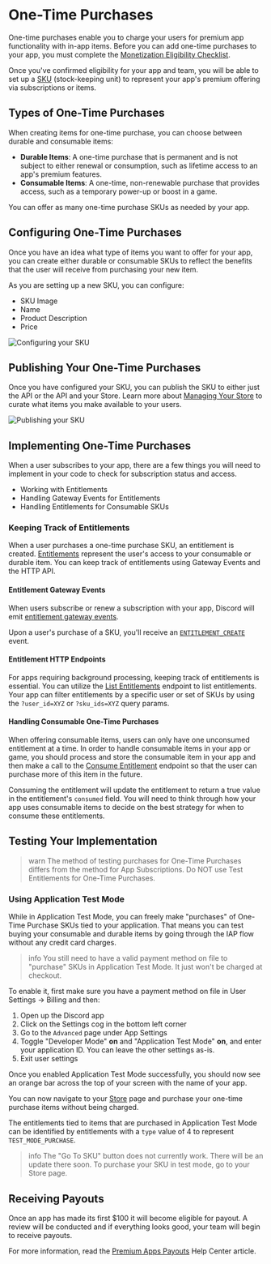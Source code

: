 # One-Time Purchases

One-time purchases enable you to charge your users for premium app functionality with in-app items. Before you can add one-time purchases to your app, you must complete the [Monetization Eligibility Checklist](#DOCS_MONETIZATION_OVERVIEW/eligibility-checklist).

Once you've confirmed eligibility for your app and team, you will be able to set up a [SKU](#DOCS_MONETIZATION_SKUS) (stock-keeping unit) to represent your app's premium offering via subscriptions or items.

## Types of One-Time Purchases

When creating items for one-time purchase, you can choose between durable and consumable items:

-   **Durable Items**: A one-time purchase that is permanent and is not subject to either renewal or consumption, such as lifetime access to an app's premium features.
-   **Consumable Items**: A one-time, non-renewable purchase that provides access, such as a temporary power-up or boost in a game.

You can offer as many one-time purchase SKUs as needed by your app.

## Configuring One-Time Purchases

Once you have an idea what type of items you want to offer for your app, you can create either durable or consumable SKUs to reflect the benefits that the user will receive from purchasing your new item.

As you are setting up a new SKU, you can configure:

- SKU Image
- Name
- Product Description
- Price

![Configuring your SKU](sku-configure.png)

## Publishing Your One-Time Purchases

Once you have configured your SKU, you can publish the SKU to either just the API or the API and your Store. Learn more about [Managing Your Store](#DOCS_MONETIZATION_MANAGING_YOUR_STORE) to curate what items you make available to your users.

![Publishing your SKU](sku-publish.png)

## Implementing One-Time Purchases

When a user subscribes to your app, there are a few things you will need to implement in your code to check for subscription status and access.

-   Working with Entitlements
-   Handling Gateway Events for Entitlements
-   Handling Entitlements for Consumable SKUs

### Keeping Track of Entitlements

When a user purchases a one-time purchase SKU, an entitlement is created. [Entitlements](#DOCS_MONETIZATION_ENTITLEMENTS) represent the user's access to your consumable or durable item. You can keep track of entitlements using  Gateway Events and the HTTP API.

#### Entitlement Gateway Events

When users subscribe or renew a subscription with your app, Discord will emit [entitlement gateway events](#DOCS_MONETIZATION_ENTITLEMENTS/gateway-events).

Upon a user's purchase of a SKU, you'll receive an [`ENTITLEMENT_CREATE`](#DOCS_MONETIZATION_ENTITLEMENTS/new-entitlement) event.

#### Entitlement HTTP Endpoints

For apps requiring background processing, keeping track of entitlements is essential. You can utilize the [List Entitlements](#DOCS_MONETIZATION_ENTITLEMENTS/list-entitlements) endpoint to list entitlements. Your app can filter entitlements by a specific user or set of SKUs by using the `?user_id=XYZ` or `?sku_ids=XYZ` query params.

#### Handling Consumable One-Time Purchases

When offering consumable items, users can only have one unconsumed entitlement at a time. In order to handle consumable items in your app or game, you should process and store the consumable item in your app and then make a call to the [Consume Entitlement](#DOCS_MONETIZATION_ENTITLEMENTS/consume-an-entitlement) endpoint so that the user can purchase more of this item in the future.

Consuming the entitlement will update the entitlement to return a true value in the entitlement's `consumed` field. You will need to think through how your app uses consumable items to decide on the best strategy for when to consume these entitlements.

## Testing Your Implementation

> warn
> The method of testing purchases for One-Time Purchases differs from the method for App Subscriptions.  Do NOT use Test Entitlements for One-Time Purchases.

### Using Application Test Mode

While in Application Test Mode, you can freely make "purchases" of One-Time Purchase SKUs tied to your application. That means you can test buying your consumable and durable items by going through the IAP flow without any credit card charges.

> info
> You still need to have a valid payment method on file to "purchase" SKUs in Application Test Mode. It just won't be charged at checkout.

To enable it, first make sure you have a payment method on file in User Settings -> Billing and then:

1.  Open up the Discord app
2.  Click on the Settings cog in the bottom left corner
3.  Go to the `Advanced` page under App Settings
4.  Toggle "Developer Mode" **on** and "Application Test Mode" **on**, and enter your application ID. You can leave the other settings as-is.
5.  Exit user settings

Once you enabled Application Test Mode successfully, you should now see an orange bar across the top of your screen with the name of your app.

You can now navigate to your [Store](#DOCS_MONETIZATION_MANAGING_YOUR_STORE) page and purchase your one-time purchase items without being charged.

The entitlements tied to items that are purchased in Application Test Mode can be identified by entitlements with a `type` value of 4 to represent `TEST_MODE_PURCHASE`.

> info
> The "Go To SKU" button does not currently work. There will be an update there soon. To purchase your SKU in test mode, go to your Store page.

## Receiving Payouts

Once an app has made its first $100 it will become eligible for payout. A review will be conducted and if everything looks good, your team will begin to receive payouts.

For more information, read the [Premium Apps Payouts](https://support-dev.discord.com/hc/articles/17299902720919) Help Center article.